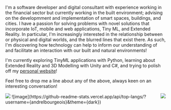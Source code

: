I'm a software developer and digital consultant with experience working in the financial sector but currently working in the built environment; advising on the developmment and implementation of smart spaces, buildings, and cities. I have a passion for solving problems with novel solutions that incorporate IoT, mobile and web applications, Tiny ML, and Extended Reality. In particular, I'm increasingly interested in the relationship between or physical and digital worlds, and the blurred lines that exist there. As such, I'm discovering how technology can help to inform our understanding of and facilitate an interaction with our built and natural environments!

I'm currently exploring TinyML applications with Python, learning about Extended Reality and 3D Modelling with Unity and C#, and trying to polish off my [personal website](https://andrebourgeois.me)!

Feel free to drop me a line about any of the above, always keen on an interesting conversation!


<img src="https://github-readme-streak-stats.herokuapp.com/?user={andrelbourgeois}&theme={dark}" />
<img src="https://github-readme-stats.vercel.app/api/top-langs/?username={andrelbourgeois}&theme={dark}" style="float: right" />
![image](https://github-readme-stats.vercel.app/api/top-langs/?username={andrelbourgeois}&theme={dark})
<!--
How can technology help to inform our understanding of the built and natural environments?  
How can it help to facilitate an interaction with our physical world?  
What are the implications of these innovations on people and society?  
How can we ensure progression an equitable way that improves the quality of lives for users?  
-->


<!--
**andrelbourgeois/andrelbourgeois** is a ✨ _special_ ✨ repository because its `README.md` (this file) appears on your GitHub profile.

Here are some ideas to get you started:

- 🔭 I’m currently working on ...
- 🌱 I’m currently learning ...
- 👯 I’m looking to collaborate on ...
- 🤔 I’m looking for help with ...
- 💬 Ask me about ...
- 📫 How to reach me: ...
- 😄 Pronouns: ...
- ⚡ Fun fact: ...
-->

